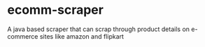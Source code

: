 # ecomm-scraper
A java based scraper that can scrap through product details on e-commerce sites like amazon and flipkart
